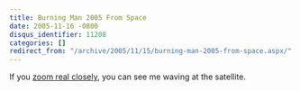 ```yaml
---
title: Burning Man 2005 From Space
date: 2005-11-16 -0800
disqus_identifier: 11208
categories: []
redirect_from: "/archive/2005/11/15/burning-man-2005-from-space.aspx/"
---
```


If you [zoom real
closely](http://www.spaceimaging.com/gallery/zoomviewer.asp?zoomifyImagePath=http://store.spaceimaging.com/e_commerce/images/zoomify/burning_man_poster&zoomifyX=0&zoomifyY=0%20&zoomifyZoom=10&zoomifyToolbar=1&zoomifyNavWin=1&location=Burning%20Man%20event%202005),
you can see me waving at the satellite.

